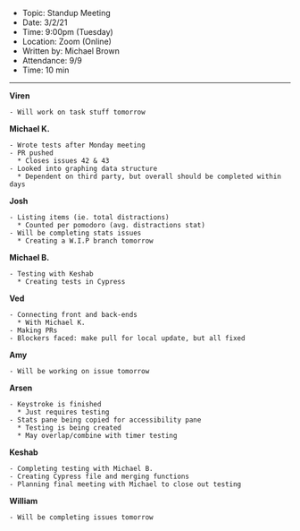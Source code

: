 - Topic: Standup Meeting
- Date: 3/2/21
- Time: 9:00pm (Tuesday)
- Location: Zoom (Online)
- Written by: Michael Brown
- Attendance: 9/9
- Time: 10 min
-------
**Viren**
```
- Will work on task stuff tomorrow
```

**Michael K.**
```
- Wrote tests after Monday meeting
- PR pushed
  * Closes issues 42 & 43
- Looked into graphing data structure
  * Dependent on third party, but overall should be completed within days
```

**Josh**
```
- Listing items (ie. total distractions)
  * Counted per pomodoro (avg. distractions stat)
- Will be completing stats issues
  * Creating a W.I.P branch tomorrow
```

**Michael B.**
```
- Testing with Keshab
  * Creating tests in Cypress
```

**Ved**
```
- Connecting front and back-ends
  * With Michael K.
- Making PRs
- Blockers faced: make pull for local update, but all fixed
```

**Amy**
```
- Will be working on issue tomorrow
```

**Arsen**
```
- Keystroke is finished
  * Just requires testing
- Stats pane being copied for accessibility pane
  * Testing is being created
  * May overlap/combine with timer testing
```

**Keshab**
```
- Completing testing with Michael B.
- Creating Cypress file and merging functions
- Planning final meeting with Michael to close out testing
```

**William**
```
- Will be completing issues tomorrow
```


